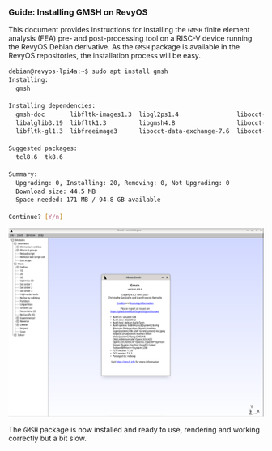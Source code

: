 ### **Guide: Installing GMSH on RevyOS**

This document provides instructions for installing the `GMSH` finite element analysis (FEA) pre- and post-processing tool on a RISC-V device running the RevyOS Debian derivative. As the `GMSH` package is available in the RevyOS repositories, the installation process will be easy.

```bash
debian@revyos-lpi4a:~$ sudo apt install gmsh
Installing:                     
  gmsh

Installing dependencies:
  gmsh-doc       libfltk-images1.3  libgl2ps1.4                libocct-draw-7.6                 libocct-modeling-data-7.6  libtcl8.6   occt-misc
  libalglib3.19  libfltk1.3         libgmsh4.8                 libocct-foundation-7.6           libocct-ocaf-7.6           libtk8.6
  libfltk-gl1.3  libfreeimage3      libocct-data-exchange-7.6  libocct-modeling-algorithms-7.6  libocct-visualization-7.6  libvoro++1

Suggested packages:
  tcl8.6  tk8.6

Summary:
  Upgrading: 0, Installing: 20, Removing: 0, Not Upgrading: 0
  Download size: 44.5 MB
  Space needed: 171 MB / 94.8 GB available

Continue? [Y/n] 
```

![GMSH working with about](images/gmsh-working.png)

The `GMSH` package is now installed and ready to use, rendering and working correctly but a bit slow.